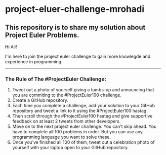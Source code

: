 # project-eluer-challenge-mrohadi
## This repository is to share my solution about Project Euler Problems.

Hi All!

I'm here to join the project euler challenge to gain more knowlegde and experience in programming.

---

### The Rule of The #ProjectEuler Challenge:

1. Tweet out a photo of yourself giving a tumbs-up and announcing that you are commiting to the #ProjectEuler100 challenge.
2. Create a GitHub repository.
3. Each time you complete a challenge, add your solution to your GitHub repository and tweet a link to it using the #ProjectEuler100 hastag.
4. Then scroll through the #ProjectEuler100 hsatag and give supportive feedback on at least 2 tweets from other developers.
5. Move on to the next project euler challenge. You can't skip ahead. You have to complete all 100 problems in order. But you can use any programming language you want to solve these.
6. Once you've finished all 100 of them, tweet out a celebration photo of yourself with your laptop open to your GitHub repository.

